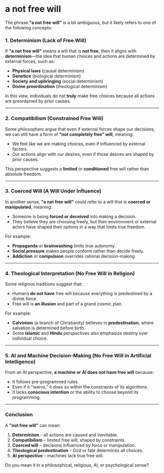 # a not free will

The phrase **"a not free will"** is a bit ambiguous, but it likely refers to one of the following concepts:

### **1. Determinism (Lack of Free Will)**
If **"a not free will"** means a will that is **not free**, then it aligns with **determinism**—the idea that human choices and actions are determined by external forces, such as:
- **Physical laws** (causal determinism)
- **Genetics** (biological determinism)
- **Society and upbringing** (social determinism)
- **Divine preordination** (theological determinism)

In this view, individuals do not **truly** make free choices because all actions are preordained by prior causes.

---

### **2. Compatibilism (Constrained Free Will)**
Some philosophers argue that even if external forces shape our decisions, we can still have a form of **"not completely free" will**, meaning:
- We feel like we are making choices, even if influenced by external factors.
- Our actions align with our desires, even if those desires are shaped by prior causes.

This perspective suggests a **limited** or **conditioned** free will rather than absolute freedom.

---

### **3. Coerced Will (A Will Under Influence)**
In another sense, **"a not free will"** could refer to a will that is **coerced or manipulated**, meaning:
- Someone is being **forced or deceived** into making a decision.
- They believe they are choosing freely, but their environment or external actors have shaped their options in a way that limits true freedom.

For example:
- **Propaganda** or **brainwashing** limits true autonomy.
- **Social pressure** makes people conform rather than decide freely.
- **Addiction** or **compulsion** overrides rational decision-making.

---

### **4. Theological Interpretation (No Free Will in Religion)**
Some religious traditions suggest that:
- Humans **do not have** free will because everything is predestined by a divine force.
- Free will is **an illusion** and part of a grand cosmic plan.

For example:
- **Calvinism** (a branch of Christianity) believes in **predestination**, where salvation is determined before birth.
- Some **Islamic** and **Hindu** perspectives also emphasize destiny over individual choice.

---

### **5. AI and Machine Decision-Making (No Free Will in Artificial Intelligence)**
From an AI perspective, **a machine or AI does not have free will** because:
- It follows pre-programmed rules.
- Even if it "learns," it does so within the constraints of its algorithms.
- It lacks **conscious intention** or the ability to choose beyond its programming.

---

### **Conclusion**
A **"not free will"** can mean:
1. **Determinism** – all actions are caused and inevitable.
2. **Compatibilism** – limited free will, shaped by constraints.
3. **Coerced will** – decisions influenced by force or manipulation.
4. **Theological predestination** – God or fate determines all choices.
5. **AI perspective** – machines lack true free will.

Do you mean it in a philosophical, religious, AI, or psychological sense?

